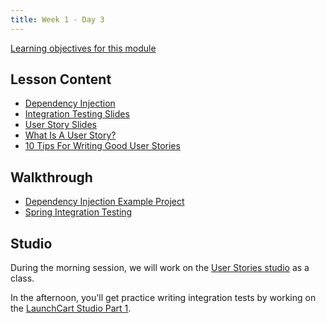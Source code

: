 ```yaml
---
title: Week 1 - Day 3
---
```


[Learning objectives for this module](../../objectives/#day3)

## Lesson Content
- [Dependency Injection](https://education.launchcode.org/codecamp-slides/unit4/di.html#1)
- [Integration Testing Slides](https://education.launchcode.org/gis-devops-slides/week1/day4.html#1)
- [User Story Slides](https://education.launchcode.org/gis-devops-slides/week1/user-stories.html#1)
- [What Is A User Story?](https://www.leadingagile.com/2012/07/user-story/)
- [10 Tips For Writing Good User Stories](https://www.romanpichler.com/blog/10-tips-writing-good-user-stories/)

## Walkthrough
- [Dependency Injection Example Project](https://github.com/LaunchCodeEducation/soundsystem)
- [Spring Integration Testing](../../walkthroughs/spring-integration-tests/#Setup)

## Studio

During the morning session, we will work on the [User Stories studio](../../studios/user-stories/) as a class.

In the afternoon, you'll get practice writing integration tests by working on the [LaunchCart Studio Part 1](../../studios/launchcart1/).